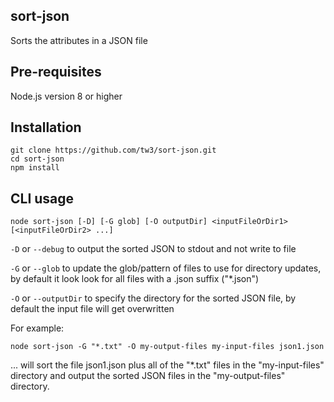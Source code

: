 sort-json
---------
Sorts the attributes in a JSON file

Pre-requisites
--------------

Node.js version 8 or higher

Installation
------------
```
git clone https://github.com/tw3/sort-json.git
cd sort-json
npm install
```

CLI usage
---------

`node sort-json [-D] [-G glob] [-O outputDir] <inputFileOrDir1> [<inputFileOrDir2> ...]`

`-D` or `--debug` to output the sorted JSON to stdout and not write to file

`-G` or `--glob` to update the glob/pattern of files to use for directory updates, by default it look look for all files with a .json suffix ("*.json")

`-O` or `--outputDir` to specify the directory for the sorted JSON file, by default the input file will get overwritten

For example:

`node sort-json -G "*.txt" -O my-output-files my-input-files json1.json`

... will sort the file json1.json plus all of the "*.txt" files in the "my-input-files" directory and output the sorted JSON files in the "my-output-files" directory.
